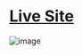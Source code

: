 # [Live Site](https://metaverse-site1.vercel.app)

![image](https://user-images.githubusercontent.com/75967993/213988368-48561f06-7f14-4fe9-9317-66766087ff04.png)
